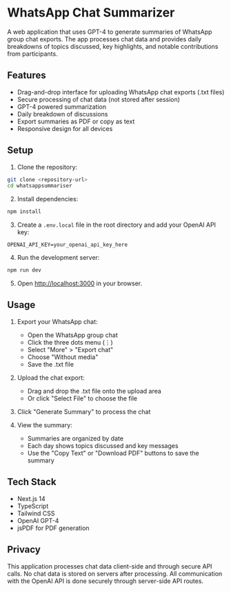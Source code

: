 # WhatsApp Chat Summarizer

A web application that uses GPT-4 to generate summaries of WhatsApp group chat exports. The app processes chat data and provides daily breakdowns of topics discussed, key highlights, and notable contributions from participants.

## Features

- Drag-and-drop interface for uploading WhatsApp chat exports (.txt files)
- Secure processing of chat data (not stored after session)
- GPT-4 powered summarization
- Daily breakdown of discussions
- Export summaries as PDF or copy as text
- Responsive design for all devices

## Setup

1. Clone the repository:

```bash
git clone <repository-url>
cd whatsappsummariser
```

2. Install dependencies:

```bash
npm install
```

3. Create a `.env.local` file in the root directory and add your OpenAI API key:

```
OPENAI_API_KEY=your_openai_api_key_here
```

4. Run the development server:

```bash
npm run dev
```

5. Open [http://localhost:3000](http://localhost:3000) in your browser.

## Usage

1. Export your WhatsApp chat:

   - Open the WhatsApp group chat
   - Click the three dots menu (⋮)
   - Select "More" > "Export chat"
   - Choose "Without media"
   - Save the .txt file

2. Upload the chat export:

   - Drag and drop the .txt file onto the upload area
   - Or click "Select File" to choose the file

3. Click "Generate Summary" to process the chat

4. View the summary:
   - Summaries are organized by date
   - Each day shows topics discussed and key messages
   - Use the "Copy Text" or "Download PDF" buttons to save the summary

## Tech Stack

- Next.js 14
- TypeScript
- Tailwind CSS
- OpenAI GPT-4
- jsPDF for PDF generation

## Privacy

This application processes chat data client-side and through secure API calls. No chat data is stored on servers after processing. All communication with the OpenAI API is done securely through server-side API routes.
